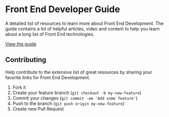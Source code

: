 Front End Developer Guide
=========================

A detailed list of resources to learn more about Front End Development. The guide contains a lot of helpful articles, video and content to help you learn about a long list of Front End technologies.

[View the guide](http://coderesponsible.com/front-end-developer-guide/)

## Contributing

Help contribute to the extensive list of great resources by sharing your favorite links for Front End Development.

1. Fork it
2. Create your feature branch (`git checkout -b my-new-feature`)
3. Commit your changes (`git commit -am 'Add some feature'`)
4. Push to the branch (`git push origin my-new-feature`)
5. Create new Pull Request
